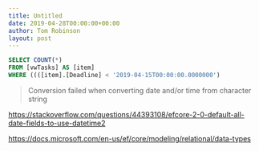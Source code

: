 ```yaml
---
title: Untitled
date: 2019-04-28T00:00:00+00:00
author: Tom Robinson
layout: post
---
```


```sql
SELECT COUNT(*)
FROM [vwTasks] AS [item]
WHERE ((([item].[Deadline] < '2019-04-15T00:00:00.0000000')
```

> Conversion failed when converting date and/or time from character string

https://stackoverflow.com/questions/44393108/efcore-2-0-default-all-date-fields-to-use-datetime2

https://docs.microsoft.com/en-us/ef/core/modeling/relational/data-types